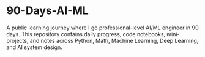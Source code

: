# 90-Days-AI-ML
A public learning journey where I go professional-level AI/ML engineer in 90 days. This repository contains daily progress, code notebooks, mini-projects, and notes across Python, Math, Machine Learning, Deep Learning, and AI system design.
